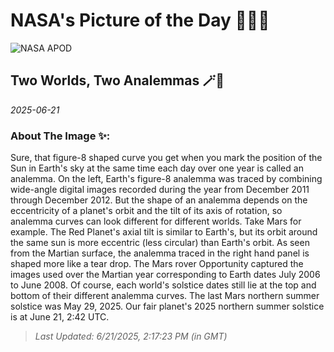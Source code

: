 
# NASA's Picture of the Day 🧑‍🚀💫

  ![NASA APOD](https://apod.nasa.gov/apod/image/2506/AnalemmaEarthMars.jpg)
  
  ## Two Worlds, Two Analemmas 🪄🌌
  
  _2025-06-21_
  
  ### About The Image ✨: 
  
  Sure, that figure-8 shaped curve you get when you mark the position of the Sun in Earth's sky at the same time each day over one year is called an analemma. On the left, Earth's figure-8 analemma was traced by combining wide-angle digital images recorded during the year from December 2011 through December 2012. But the shape of an analemma depends on the eccentricity of a planet's orbit and the tilt of its axis of rotation, so analemma curves can look different for different worlds. Take Mars for example. The Red Planet's axial tilt is similar to Earth's, but its orbit around the same sun is more eccentric (less circular) than Earth's orbit. As seen from the Martian surface, the analemma traced in the right hand panel is shaped more like a tear drop. The Mars rover Opportunity captured the images used over the Martian year corresponding to Earth dates July 2006 to June 2008. Of course, each world's solstice dates still lie at the top and bottom of their different analemma curves. The last Mars northern summer solstice was May 29, 2025. Our fair planet's 2025 northern summer solstice is at June 21, 2:42 UTC.
  
  
  
  > _Last Updated: 6/21/2025, 2:17:23 PM (in GMT)_
  